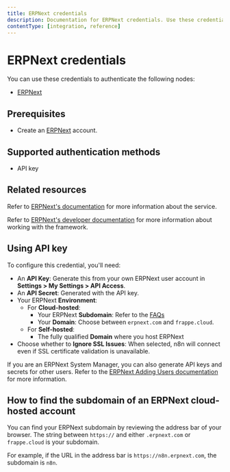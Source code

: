 ```yaml
---
title: ERPNext credentials
description: Documentation for ERPNext credentials. Use these credentials to authenticate ERPNext in n8n, a workflow automation platform.
contentType: [integration, reference]
---
```


# ERPNext credentials

You can use these credentials to authenticate the following nodes:

- [ERPNext](/integrations/builtin/app-nodes/n8n-nodes-base.erpnext.md)

## Prerequisites

- Create an [ERPNext](https://erpnext.com) account.

## Supported authentication methods

- API key

## Related resources

Refer to [ERPNext's documentation](https://docs.erpnext.com/docs/user/manual/en/introduction) for more information about the service.

Refer to [ERPNext's developer documentation](https://frappeframework.com/docs/user/en/introduction) for more information about working with the framework.


## Using API key

To configure this credential, you'll need:

- An **API Key**: Generate this from your own ERPNext user account in **Settings > My Settings > API Access**.
- An **API Secret**: Generated with the API key.
- Your ERPNext **Environment**:
    - For **Cloud-hosted**:
        - Your ERPNext **Subdomain**: Refer to the [FAQs](#how-to-find-the-subdomain-of-an-erpnext-cloud-hosted-account)
        - Your **Domain**: Choose between `erpnext.com` and `frappe.cloud`.
    - For **Self-hosted**:
        - The fully qualified **Domain** where you host ERPNext
- Choose whether to **Ignore SSL Issues**: When selected, n8n will connect even if SSL certificate validation is unavailable.

If you are an ERPNext System Manager, you can also generate API keys and secrets for other users. Refer to the [ERPNext Adding Users documentation](https://docs.erpnext.com/docs/user/manual/en/adding-users) for more information.

## How to find the subdomain of an ERPNext cloud-hosted account

You can find your ERPNext subdomain by reviewing the address bar of your browser. The string between `https://` and either `.erpnext.com` or `frappe.cloud` is your subdomain.

For example, if the URL in the address bar is `https://n8n.erpnext.com`, the subdomain is `n8n`.

